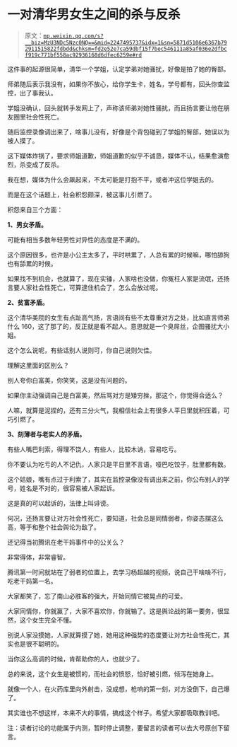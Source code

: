 # 一对清华男女生之间的杀与反杀

> 原文：[`mp.weixin.qq.com/s?__biz=MzU3NDc5Nzc0NQ==&mid=2247495737&idx=1&sn=5871d5106e6367b792911515822fdbdd&chksm=fd2e52e7ca59dbf15f7bec546111a85af036e2dfbcf919c771bf558ac92936168d6dfec6259e#rd`](http://mp.weixin.qq.com/s?__biz=MzU3NDc5Nzc0NQ==&mid=2247495737&idx=1&sn=5871d5106e6367b792911515822fdbdd&chksm=fd2e52e7ca59dbf15f7bec546111a85af036e2dfbcf919c771bf558ac92936168d6dfec6259e#rd)

这件事的起源很简单，清华一个学姐，认定学弟对她骚扰，好像是拍了她的臀部。 

师弟随后表示我没有，如果你不放心，给你学生卡，姓名，学号都有，回头你查监控，出了事我认。

学姐没确认，回头就转手发网上了，声称该师弟对她性骚扰，而且扬言要让他在朋友圈里社会性死亡。

随后监控录像调出来了，啥事儿没有，好像是个背包碰到了学姐的臀部，她误以为被人摸了。 

这下媒体炸锅了，要求师姐道歉，师姐道歉的似乎不诚恳，媒体不认，结果愈演愈烈，杀变成了反杀。

我在想，媒体为什么会飙起来，不太可能是打抱不平，或者冲这位学姐去的。

而是在这个话题上，社会积怨颇深，被这事儿引燃了。 

积怨来自三个方面： 

**1、男女矛盾。**

可能有相当多数年轻男性对异性的态度是不满的。 

这个原因很多，也许是小公主太多了，平时哄累了，人总有累的时候嘛，哪怕舔狗也有舔累的时候。 

如果找不到机会，也就算了，现在实锤，人家啥也没做，你冤枉人家是流氓，还扬言要人家社会性死亡，可算逮住机会了，怎么会放过呢。 

**2、贫富矛盾。**

这个清华美院的女生有点趾高气扬，言语间有些不太尊重对方之处，比如直言师弟什么 160，这了那了的，反正就是看不起人。意思就是一个臭屌丝，企图骚扰大小姐。 

这个怎么说呢，有些话别人说则可，你自己说则欠佳。

理解这里面的区别么？

别人夸你白富美，你笑笑，这是没有问题的。

如果你主动强调自己是白富美，然后骂对方是矮穷挫，那这个，你觉得合适么？ 

人嘛，就算是泥捏的，还有三分火气，我相信社会上有很多人平日里就积压着，可巧引燃了。

**3、刻薄者与老实人的矛盾。** 

有些人嘴巴利索，得理不饶人，有些人，比较木讷，容易吃亏。 

你不要认为吃亏的人不记仇，人家只是平日里不言语，哑巴吃饺子，肚里都有数。 

这个姑娘，嘴有点过于利索了，其实在监控录像没有调出来之前，你公布别人的学号，姓名是不对的，很容易被人家起诉。 

这是真的可以起诉的，法律上叫诽谤。

何况，还扬言要让对方社会性死亡，要知道，社会总是同情弱者，你姿态摆这么高，等于和整个社会舆论为敌了。 

还记得当初腾讯在老干妈事件中的公关么？ 

非常得体，非常睿智。

腾讯第一时间就站在了弱者的位置上，去学习杨超越的视频，说自己干啥啥不行，吃老干妈第一名。

大家都笑了，忘了南山必胜客的强大，开始同情它被晃点的可爱。

大家同情你，你就赢了，大家不喜欢你，你就输了。这是舆论战的第一要务，很显然，这个女生完全不懂。 

别说人家没摸她，人家就算摸了她，她用这种强势的态度要让对方社会性死亡，其实也是很不聪明的。

当你这么高调的时候，肯帮助你的人，也就少了。 

总的来说，这个女生是被惯的，而社会的愤怒，恰好被引燃，倾泻在她身上。 

就像一个人，在火药库里向外射击，没成想，枪响的第一刻，对方没倒下，自己爆了。

其实谁也不想这样，本来不大的事情，搞成这个样子。希望大家都吸取教训吧。

注：读者讨论的功能属于内测，暂时停止调整，要留言的读者可以去大号原创下留言。